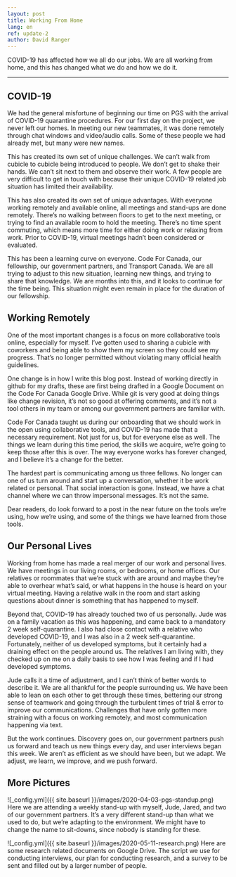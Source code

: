 ```yaml
---
layout: post
title: Working From Home
lang: en
ref: update-2
author: David Ranger
---
```


COVID-19 has affected how we all do our jobs. We are all working from home, and this has changed what we do and how we do it.

---
## COVID-19
We had the general misfortune of beginning our time on PGS with the arrival of COVID-19 quarantine procedures. For our first day on the project, we never left our homes. In meeting our new teammates, it was done remotely through chat windows and video/audio calls. Some of these people we had already met, but many were new names.

This has created its own set of unique challenges. We can’t walk from cubicle to cubicle being introduced to people. We don’t get to shake their hands. We can’t sit next to them and observe their work. A few people are very difficult to get in touch with because their unique COVID-19 related job situation has limited their availability.

This has also created its own set of unique advantages. With everyone working remotely and available online, all meetings and stand-ups are done remotely. There’s no walking between floors to get to the next meeting, or trying to find an available room to hold the meeting. There’s no time spent commuting, which means more time for either doing work or relaxing from work. Prior to COVID-19, virtual meetings hadn’t been considered or evaluated.

This has been a learning curve on everyone. Code For Canada, our fellowship, our government partners, and Transport Canada. We are all trying to adjust to this new situation, learning new things, and trying to share that knowledge. We are months into this, and it looks to continue for the time being. This situation might even remain in place for the duration of our fellowship.

## Working Remotely
One of the most important changes is a focus on more collaborative tools online, especially for myself. I’ve gotten used to sharing a cubicle with coworkers and being able to show them my screen so they could see my progress. That’s no longer permitted without violating many official health guidelines.

One change is in how I write this blog post. Instead of working directly in github for my drafts, these are first being drafted in a Google Document on the Code For Canada Google Drive. While git is very good at doing things like change revision, it’s not so good at offering comments, and it’s not a tool others in my team or among our government partners are familiar with.

Code For Canada taught us during our onboarding that we should work in the open using collaborative tools, and COVID-19 has made that a necessary requirement. Not just for us, but for everyone else as well. The things we learn during this time period, the skills we acquire, we’re going to keep those after this is over. The way everyone works has forever changed, and I believe it’s a change for the better.

The hardest part is communicating among us three fellows. No longer can one of us turn around and start up a conversation, whether it be work related or personal. That social interaction is gone. Instead, we have a chat channel where we can throw impersonal messages. It’s not the same.

Dear readers, do look forward to a post in the near future on the tools we’re using, how we’re using, and some of the things we have learned from those tools.

## Our Personal Lives
Working from home has made a real merger of our work and personal lives. We have meetings in our living rooms, or bedrooms, or home offices. Our relatives or roommates that we’re stuck with are around and maybe they’re able to overhear what’s said, or what happens in the house is heard on your virtual meeting. Having a relative walk in the room and start asking questions about dinner is something that has happened to myself.

Beyond that, COVID-19 has already touched two of us personally. Jude was on a family vacation as this was happening, and came back to a mandatory 2 week self-quarantine. I also had close contact with a relative who developed COVID-19, and I was also in a 2 week self-quarantine. Fortunately, neither of us developed symptoms, but it certainly had a draining effect on the people around us. The relatives I am living with, they checked up on me on a daily basis to see how I was feeling and if I had developed symptoms.

Jude calls it a time of adjustment, and I can’t think of better words to describe it. We are all thankful for the people surrounding us. We have been able to lean on each other to get through these times, bettering our strong sense of teamwork and going through the turbulent times of trial & error to improve our communications. Challenges that have only gotten more straining with a focus on working remotely, and most communication happening via text.

But the work continues. Discovery goes on, our government partners push us forward and teach us new things every day, and user interviews began this week. We aren’t as efficient as we should have been, but we adapt. We adjust, we learn, we improve, and we push forward.

## More Pictures
![_config.yml]({{ site.baseurl }}/images/2020-04-03-pgs-standup.png)
Here we are attending a weekly stand-up with myself, Jude, Jared, and two of our government partners. It’s a very different stand-up than what we used to do, but we’re adapting to the environment. We might have to change the name to sit-downs, since nobody is standing for these.

![_config.yml]({{ site.baseurl }}/images/2020-05-11-research.png)
Here are some research related documents on Google Drive. The script we use for conducting interviews, our plan for conducting research, and a survey to be sent and filled out by a larger number of people.
